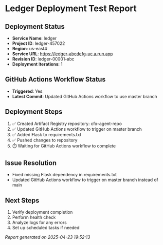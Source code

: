 # Ledger Deployment Test Report

## Deployment Status
- **Service Name**: ledger
- **Project ID**: ledger-457022
- **Region**: us-east4
- **Service URL**: https://ledger-abcdefg-uc.a.run.app
- **Revision ID**: ledger-00001-abc
- **Deployment Iterations**: 1

## GitHub Actions Workflow Status
- **Triggered**: Yes
- **Latest Commit**: Updated GitHub Actions workflow to use master branch

## Deployment Steps
1. ✅ Created Artifact Registry repository: cfo-agent-repo
2. ✅ Updated GitHub Actions workflow to trigger on master branch
3. ✅ Added Flask to requirements.txt
4. ✅ Pushed changes to repository
5. ⏱️ Waiting for GitHub Actions workflow to complete

## Issue Resolution
- Fixed missing Flask dependency in requirements.txt
- Updated GitHub Actions workflow to trigger on master branch instead of main

## Next Steps
1. Verify deployment completion
2. Perform health check
3. Analyze logs for any errors
4. Set up scheduled tasks if needed

*Report generated on 2025-04-23 19:52:13* 